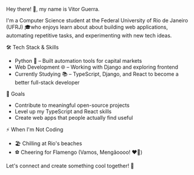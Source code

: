 Hey there! 👋, my name is Vitor Guerra. 

I'm a Computer Science student at the Federal University of Rio de Janeiro (UFRJ) 🎓who enjoys learn about about building web applications, automating repetitive tasks, and experimenting with new tech ideas.

🛠️ Tech Stack & Skills
- Python 🐍 – Built automation tools for capital markets
- Web Development 🌐 – Working with Django and exploring frontend
- Currently Studying 📚 – TypeScript, Django, and React to become a better full-stack developer

🚀 Goals
- Contribute to meaningful open-source projects
- Level up my TypeScript and React skills
- Create web apps that people actually find useful

⚡ When I'm Not Coding
- 🏖️ Chilling at Rio's beaches
- ⚽ Cheering for Flamengo (Vamos, Mengãoooo! ❤️🖤)

Let's connect and create something cool together! 🤝
